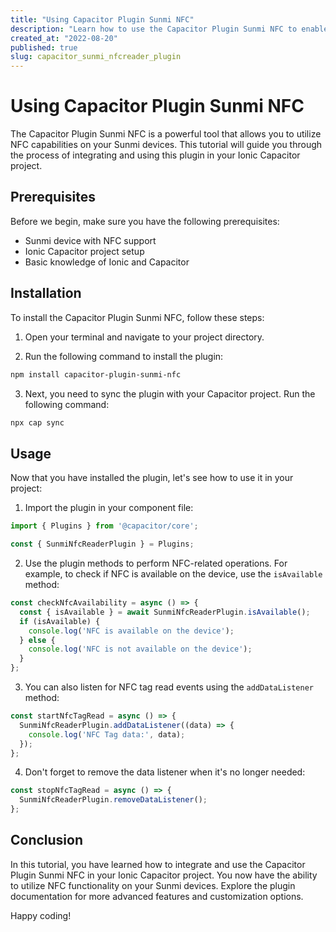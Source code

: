 ```yaml
---
title: "Using Capacitor Plugin Sunmi NFC"
description: "Learn how to use the Capacitor Plugin Sunmi NFC to enable NFC functionality in your Sunmi devices."
created_at: "2022-08-20"
published: true
slug: capacitor_sunmi_nfcreader_plugin
---
```


# Using Capacitor Plugin Sunmi NFC

The Capacitor Plugin Sunmi NFC is a powerful tool that allows you to utilize NFC capabilities on your Sunmi devices. This tutorial will guide you through the process of integrating and using this plugin in your Ionic Capacitor project.

## Prerequisites

Before we begin, make sure you have the following prerequisites:

- Sunmi device with NFC support
- Ionic Capacitor project setup
- Basic knowledge of Ionic and Capacitor

## Installation

To install the Capacitor Plugin Sunmi NFC, follow these steps:

1. Open your terminal and navigate to your project directory.

2. Run the following command to install the plugin:

```bash
npm install capacitor-plugin-sunmi-nfc
```

3. Next, you need to sync the plugin with your Capacitor project. Run the following command:

```bash
npx cap sync
```

## Usage

Now that you have installed the plugin, let's see how to use it in your project:

1. Import the plugin in your component file:

```typescript
import { Plugins } from '@capacitor/core';

const { SunmiNfcReaderPlugin } = Plugins;
```

2. Use the plugin methods to perform NFC-related operations. For example, to check if NFC is available on the device, use the `isAvailable` method:

```typescript
const checkNfcAvailability = async () => {
  const { isAvailable } = await SunmiNfcReaderPlugin.isAvailable();
  if (isAvailable) {
    console.log('NFC is available on the device');
  } else {
    console.log('NFC is not available on the device');
  }
};
```

3. You can also listen for NFC tag read events using the `addDataListener` method:

```typescript
const startNfcTagRead = async () => {
  SunmiNfcReaderPlugin.addDataListener((data) => {
    console.log('NFC Tag data:', data);
  });
};
```

4. Don't forget to remove the data listener when it's no longer needed:

```typescript
const stopNfcTagRead = async () => {
  SunmiNfcReaderPlugin.removeDataListener();
};
```

## Conclusion

In this tutorial, you have learned how to integrate and use the Capacitor Plugin Sunmi NFC in your Ionic Capacitor project. You now have the ability to utilize NFC functionality on your Sunmi devices. Explore the plugin documentation for more advanced features and customization options.

Happy coding!